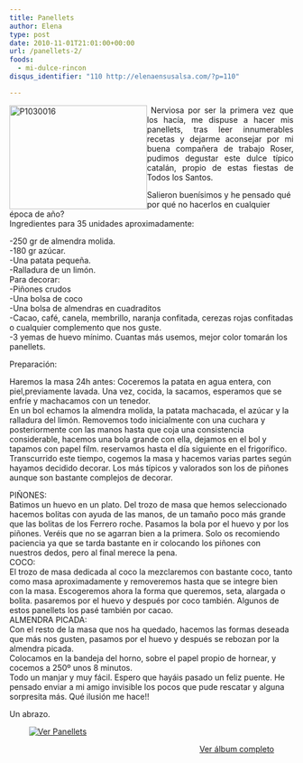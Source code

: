 ```yaml
---
title: Panellets
author: Elena
type: post
date: 2010-11-01T21:01:00+00:00
url: /panellets-2/
foods:
  - mi-dulce-rincon
disqus_identifier: "110 http://elenaensusalsa.com/?p=110"

---
```

<div style="text-align: justify;">
  <a href="http://elenaensusalsa.com/wp-content/uploads/2010/11/P1030016_thumb5.jpg"><img align="left" alt="P1030016" border="0" height="184" src="http://elenaensusalsa.com/wp-content/uploads/2010/11/P1030016_thumb5.jpg" style="border-bottom-width: 0px; border-left-width: 0px; border-right-width: 0px; border-top-width: 0px; display: inline; margin-left: 0px; margin-right: 0px;" title="P1030016" width="244" /></a>&nbsp;Nerviosa por ser la primera vez que los hacía, me dispuse a hacer mis panellets, tras leer innumerables recetas y dejarme aconsejar por mi buena compañera de trabajo Roser, pudimos degustar este dulce típico catalán, propio de estas fiestas de Todos los Santos.
</div>

Salieron buenísimos y he pensado qué por qué no hacerlos en cualquier época de año?  
Ingredientes para 35 unidades aproximadamente:

-250 gr de almendra molida.  
-180 gr azúcar.  
-Una patata pequeña.  
-Ralladura de un limón.  
Para decorar:  
-Piñones crudos  
-Una bolsa de coco  
-Una bolsa de almendras en cuadraditos  
-Cacao, café, canela, membrillo, naranja confitada, cerezas rojas confitadas o cualquier complemento que nos guste.  
-3 yemas de huevo mínimo. Cuantas más usemos, mejor color tomarán los panellets.

Preparación:

Haremos la masa 24h antes: Coceremos la patata en agua entera, con piel,previamente lavada. Una vez, cocida, la sacamos, esperamos que se enfríe y machacamos con un tenedor.  
En un bol echamos la almendra molida, la patata machacada, el azúcar y la ralladura del limón. Removemos todo inicialmente con una cuchara y posteriormente con las manos hasta que coja una consistencia considerable, hacemos una bola grande con ella, dejamos en el bol y tapamos con papel film. reservamos hasta el día siguiente en el frigorífico.  
Transcurrido este tiempo, cogemos la masa y hacemos varias partes según hayamos decidido decorar. Los más típicos y valorados son los de piñones aunque son bastante complejos de decorar.

PIÑONES:  
Batimos un huevo en un plato. Del trozo de masa que hemos seleccionado hacemos bolitas con ayuda de las manos, de un tamaño poco más grande que las bolitas de los Ferrero roche. Pasamos la bola por el huevo y por los piñones. Veréis que no se agarran bien a la primera. Solo os recomiendo paciencia ya que se tarda bastante en ir colocando los piñones con nuestros dedos, pero al final merece la pena.  
COCO:  
El trozo de masa dedicada al coco la mezclaremos con bastante coco, tanto como masa aproximadamente y removeremos hasta que se integre bien con la masa. Escogeremos ahora la forma que queremos, seta, alargada o bolita. pasaremos por el huevo y después por coco también. Algunos de estos panellets los pasé también por cacao.  
ALMENDRA PICADA:  
Con el resto de la masa que nos ha quedado, hacemos las formas deseada que más nos gusten, pasamos por el huevo y después se rebozan por la almendra picada.   
Colocamos en la bandeja del horno, sobre el papel propio de hornear, y cocemos a 250º unos 8 minutos.  
Todo un manjar y muy fácil. Espero que hayáis pasado un feliz puente. He pensado enviar a mi amigo invisible los pocos que pude rescatar y alguna sorpresita más. Qué ilusión me hace!!

Un abrazo.

<div style="display: block; float: none; margin-left: auto; margin-right: auto; padding-bottom: 0px; padding-left: 0px; padding-right: 0px; padding-top: 0px; width: 435px;">
  <a href="http://cid-a5354edc4ebfa1ec.skydrive.live.com/redir.aspx?page=browse&resid=A5354EDC4EBFA1EC!714&type=5" style="border-bottom: 0px; border-left: 0px; border-right: 0px; border-top: 0px;"><img alt="Ver Panellets" src="http://elenaensusalsa.com/wp-content/uploads/2010/11/InlineRepresentationddec078e36874e38.jpg" style="border-bottom: 0px; border-left: 0px; border-right: 0px; border-top: 0px;" /></a></p> 
  
  <div style="text-align: right; width: 435px;">
    <a href="http://cid-a5354edc4ebfa1ec.skydrive.live.com/redir.aspx?page=browse&resid=A5354EDC4EBFA1EC!714&type=5">Ver álbum completo</a>
  </div>
</div>
